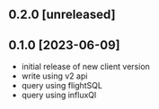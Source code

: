 ## 0.2.0 [unreleased]

## 0.1.0 [2023-06-09]

- initial release of new client version
- write using v2 api
- query using flightSQL
- query using influxQl
